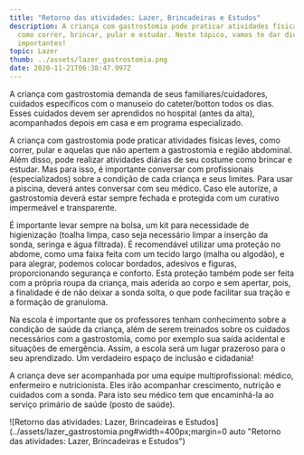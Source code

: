 ```yaml
---
title: "Retorno das atividades: Lazer, Brincadeiras e Estudos"
description: A criança com gastrostomia pode praticar atividades físicas leves,
  como correr, brincar, pular e estudar. Neste tópico, vamos te dar dicas super
  importantes!
topic: Lazer
thumb: ../assets/lazer_gastrostomia.png
date: 2020-11-21T06:38:47.997Z
---
```


A criança com gastrostomia demanda de seus familiares/cuidadores, cuidados específicos com o manuseio do cateter/botton todos os dias. Esses cuidados devem ser aprendidos no hospital (antes da alta), acompanhados depois em casa e em programa especializado.

A criança com gastrostomia pode praticar atividades físicas leves, como correr, pular e aquelas que não apertem a gastrostomia e região abdominal.  Além disso, pode realizar atividades diárias de seu costume como brincar e estudar. Mas para isso, é importante conversar com profissionais (especializados) sobre a condição de cada criança e seus limites. Para usar a piscina, deverá antes conversar com seu médico. Caso ele autorize, a gastrostomia deverá estar sempre fechada e protegida com um curativo impermeável e transparente. 

É importante levar sempre na bolsa, um kit para necessidade de higienização (toalha limpa, caso seja necessário limpar a inserção da sonda, seringa e água filtrada). É recomendável utilizar uma proteção no abdome, como uma faixa feita com um tecido largo (malha ou algodão), e para  alegrar, podemos colocar bordados, adesivos e figuras, proporcionando segurança e conforto. Esta proteção também pode ser feita com a própria roupa da criança, mais aderida ao corpo e sem apertar, pois, a finalidade é de não deixar a sonda solta, o que pode facilitar sua tração e a formação de granuloma. 

Na escola é importante que os professores tenham conhecimento sobre a condição de saúde da criança, além de serem treinados sobre os cuidados necessários com a gastrostomia, como por exemplo sua saída acidental e  situações de emergência. Assim, a escola será um lugar prazeroso para o seu aprendizado. Um verdadeiro espaço de inclusão e cidadania!

A criança deve ser acompanhada por uma equipe multiprofissional: médico, enfermeiro e nutricionista. Eles irão acompanhar crescimento, nutrição e cuidados com a sonda. Para isto seu médico tem que encaminhá-la ao serviço primário de saúde (posto de saúde).

![Retorno das atividades: Lazer, Brincadeiras e Estudos](../assets/lazer_gastrostomia.png#width=400px;margin=0 auto "Retorno das atividades: Lazer, Brincadeiras e Estudos")